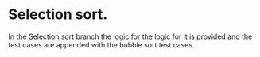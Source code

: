 # Selection sort.
In the Selection sort branch the logic for the logic for it is provided and the test cases are appended with the bubble sort test cases.
